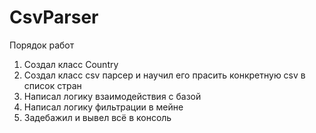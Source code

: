 # CsvParser
Порядок работ
<ol>
  <li>Создал класс Country</li>
  <li>Создал класс csv парсер и научил его прасить конкретную csv в список стран</li>
  <li>Написал логику взаимодействия с базой</li>
  <li>Написал логику фильтрации в мейне</li>
  <li>Задебажил и вывел всё в консоль</li>
</ol>
